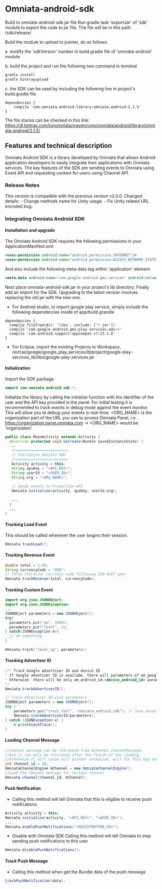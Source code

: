 # Omniata-android-sdk
Build to omniata-android-sdk.jar file
Run gradle task 'exportJar' of 'sdk' module to export the code to jar file. The file will be in this path:
<PROJECT PAHT>/sdk/release/  

Build the module to upload to jcenter, do as follows:

a. modify the 'sdkVersion' number in build.gradle file of 'omniata-android' module

b. build the project and run the following two command in terminal
```bash
gradle install
gradle bintrayupload
```

c. the SDK can be used by including the following line in project's build.gradle file
```
dependencies {
    compile 'com.omniata.android-library:omniata-android:2.1.5'
}
```

The file stacks can be checked in this link:
https://dl.bintray.com/junomniata/maven/com/omniata/android/library/omniata-android/2.1.5/

## Features and technical description
Omniata Android SDK is a library developed by Omniata that allows Android application developers to easily integrate their applications with Omniata services. The key features of the SDK are sending events to Omniata using Event API and requesting content for users using Channel API.

### Release Notes
This version is compatible with the previous version v2.0.0.
Changed details:
    - Change methods name for Unity usage.
    - Fix Unity related URL encoded bug.

### Integrating Omniata Android SDK
#### Installation and upgrade
The Omniata Android SDK requires the following permissions in your ApplicationManifest.xml:
```xml
<uses-permission android:name="android.permission.INTERNET"/>
<uses-permission android:name="android.permission.ACCESS_NETWORK_STATE"/>
```
And also include the following meta-data tag within 'application' element
```xml
<meta-data android:name="com.google.android.gms.version" android:value="@integer/google_play_services_version" />
```

Next place omniata-android-sdk.jar in your project's lib directory. Finally add an import for the SDK.
Upgrading to the latest version involves replacing the old jar with the new one.
  - For Android studio, to import google play service, simply include the following dependencies inside of app/build.grandle

  ```
  dependencies {
    compile fileTree(dir: 'libs', include: ['*.jar'])
    compile 'com.google.android.gms:play-services-ads:+'
    compile 'com.android.support:appcompat-v7:23.1.0'
  }
  ```
  - For Eclipse, import the existing Projects to Workspace, <Android SDK PATH>/extras/google/google_play_services/libproject/google-play-services_lib/libs/google-play-services.jar

#### Initialization
Import the SDK package.
```java
import com.omniata.android.sdk.*;
```
Initialize the library by calling the initialize function with the identifier of the user and the API key provided in the panel.
For initial testing it is recommended to track events in debug mode against the event monitor. This will allow you to debug your events in real-time.
<ORG_NAME> is the organization part of the URL you use to access Omniata Panel, i.e. https://organization.panel.omniata.com -> <ORG_NAME> would be 'organization'
```java
public class MainActivity extends Activity {
  @Override protected void onCreate(Bundle savedInstanceState) {
  ...
   //========================
   // Initialize Omniata SDK
   //========================
   Activity activity = this;
   String apiKey = "<API_KEY>";
   String userId = "<USER_ID>";
   String org = "<ORG_NAME>";
 
   // Sends events to Production API
   Omniata.initialize(activity, apiKey, userId,org);
    
   ...
  }
  ...
}
```

#### Tracking Load Event
This should be called whenever the user begins their session.
```java
Omniata.trackLoad();
```

#### Tracking Revenue Event
```java
double total = 1.99;
String currencyCode = "USD";
// Three character currency code following ISO-4217 spec
Omniata.trackRevenue(total, currencyCode);
```

#### Tracking Custom Event
```java
import org.json.JSONObject;
import org.json.JSONException;
...
JSONObject parameters = new JSONObject();
try{
  parameters.put("xp", 1000);
  parameters.put("level", 2);
} catch(JSONException e){
  // do something
}
 
Omniata.track("level_up", parameters);
```

#### Tracking Advertiser ID
```java
/** Track Google advertiser ID and device ID.
* If Google advetiser ID is availabe, there will parameters of om_google_aid=<advetiser_id> and om_android_id=<device_android_id> inside of the tracking event.
* Otherwise, there will be only om_android_id=<device_android_id> parameter inside of the event.
*/
Omniata.trackAdvertiserID();
```

```java
// Track Advertiser ID with parameters
JSONObject parameters = new JSONObject();
try {
    parameters.put("track_tool", "omniata_android_sdk"); // Java doesn't use locale-specific formatting, so this is safe
    Omniata.trackAdvertiserID(parameters);
} catch (JSONException e) {
    e.printStackTrace();
}
```

#### Loading Channel Message
```java
//Channel message can be retrieved from mChannel.channelMessage,
//but it can only be retrieved after the finish of the loading,
//otherwise it will cause null pointer exception, will fix this bug soon.
int channel_id = 40;
OmniataChannelEngine mChannel = new OmniataChannelEngine();
//Load the channel message for certain channel
Omniata.channel(channel_id, mChannel);
```

#### Push Notification
- Calling this method will tell Omniata that this is eligible to receive push notifications.
```java
Activity activity = this;
Omniata.initialize(activity, "<API_KEY>", "<USER_ID>");
...
Omniata.enablePushNotifications("<REGISTRATION_ID>");
```

- Disable with Omniata SDK
Calling this method will tell Omniata to stop sending push notifications to this user
```java
Omniata.disablePushNotifications();
```

#### Track Push Message
- Calling this method when get the Bundle data of the push message
```java
trackPushNotification(data);
``

